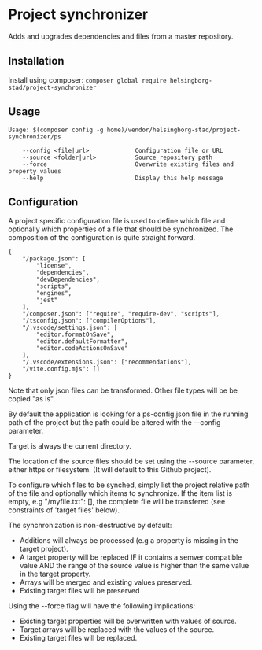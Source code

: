 # Project synchronizer
Adds and upgrades dependencies and files from a master repository.

## Installation
Install using composer:
```composer global require helsingborg-stad/project-synchronizer```

## Usage
```
Usage: $(composer config -g home)/vendor/helsingborg-stad/project-synchronizer/ps

	--config <file|url>            	Configuration file or URL
	--source <folder|url>          	Source repository path
	--force							Overwrite existing files and property values
	--help                         	Display this help message
```

## Configuration
A project specific configuration file is used to define which file and optionally which properties of a file that should be synchronized. The composition of the configuration is quite straight forward. 

````
{
	"/package.json": [
		"license",
		"dependencies",
		"devDependencies",
		"scripts",
		"engines",
		"jest"
	],
	"/composer.json": ["require", "require-dev", "scripts"],
	"/tsconfig.json": ["compilerOptions"],
	"/.vscode/settings.json": [
		"editor.formatOnSave",
		"editor.defaultFormatter",
		"editor.codeActionsOnSave"
	],
	"/.vscode/extensions.json": ["recommendations"],
	"/vite.config.mjs": []
}
````
Note that only json files can be transformed. Other file types will be be copied "as is".

By default the application is looking for a ps-config.json file in the running path of the project 
but the path could be altered with the --config parameter.

Target is always the current directory.

The location of the source files should be set using the --source parameter, either https or filesystem. (It will default to this Github project).

To configure which files to be synched, simply list the project relative path of the file 
and optionally which items to synchronize. If the item list is empty, e.g "/myfile.txt": [], the complete file will be transfered (see constraints of 'target files' below).

The synchronization is non-destructive by default:
- Additions will always be processed (e.g a property is missing in the target project).
- A target property will be replaced IF it contains a semver compatible value AND the range of the
source value is higher than the same value in the target property.
- Arrays will be merged and existing values preserved.
- Existing target files will be preserved 

Using the --force flag will have the following implications:
- Existing target properties will be overwritten with values of source.
- Target arrays will be replaced with the values of the source.
- Existing target files will be replaced.
